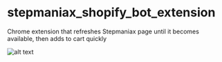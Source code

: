 # stepmaniax_shopify_bot_extension
Chrome extension that refreshes Stepmaniax page until it becomes available, then adds to cart quickly

![alt text](https://github.com/kumorikuma/stepmaniax_shopify_bot_extension/blob/main/images/screenshot.png?raw=true)
